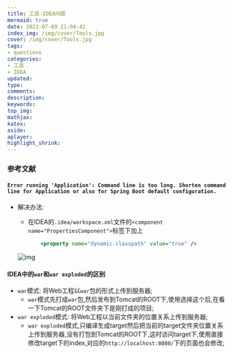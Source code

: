 ```yaml
---
title: 工具-IDEA问题
mermaid: true
date: 2021-07-09 21:04:42
index_img: /img/cover/Tools.jpg
cover: /img/cover/Tools.jpg
tags:
- questions
categories:
- 工具
- IDEA
updated:
type:
comments:
description:
keywords:
top_img:
mathjax:
katex:
aside:
aplayer:
highlight_shrink:
---
```


### 参考文献

#### `Error running 'Application': Command line is too long. Shorten command line for Application or also for Spring Boot default configuration.`

* 解决办法:

  * 在IDEA的`.idea/workspace.xml`文件的`<component name="PropertiesComponent">`标签下加上

    ```xml
        <property name="dynamic.classpath" value="true" />
    ```

  ![img](https://www.holelin.cn/img/tools/IDEA%E7%8E%AF%E5%A2%83%E5%91%BD%E4%BB%A4%E8%BF%87%E9%95%BF%E9%97%AE%E9%A2%98.png)

#### IDEA中的`war`和`war exploded`的区别

* `war`模式: 将Web工程以`war`包的形式上传到服务器;
  * `war`模式先打成`war`包,然后发布到Tomcat的ROOT下,使用选择这个后,在看一下Tomcat的ROOT文件夹下是刚打成的项目;
* `war exploded`模式: 将Web工程以当前文件夹的位置关系上传到服务器;
  * `war exploded`模式,只编译生成target然后把当前的target文件夹位置关系上传到服务器,没有打包到Tomcat的ROOT下,这时访问target下,使用直接修改target下的index,对应的`http://localhost:8080/`下的页面也会修改;
